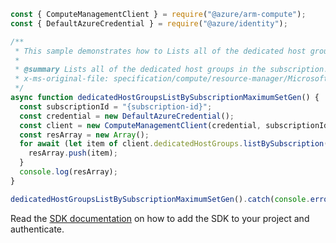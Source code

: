 ```javascript
const { ComputeManagementClient } = require("@azure/arm-compute");
const { DefaultAzureCredential } = require("@azure/identity");

/**
 * This sample demonstrates how to Lists all of the dedicated host groups in the subscription. Use the nextLink property in the response to get the next page of dedicated host groups.
 *
 * @summary Lists all of the dedicated host groups in the subscription. Use the nextLink property in the response to get the next page of dedicated host groups.
 * x-ms-original-file: specification/compute/resource-manager/Microsoft.Compute/stable/2022-03-01/ComputeRP/examples/dedicatedHostExamples/DedicatedHostGroups_ListBySubscription_MaximumSet_Gen.json
 */
async function dedicatedHostGroupsListBySubscriptionMaximumSetGen() {
  const subscriptionId = "{subscription-id}";
  const credential = new DefaultAzureCredential();
  const client = new ComputeManagementClient(credential, subscriptionId);
  const resArray = new Array();
  for await (let item of client.dedicatedHostGroups.listBySubscription()) {
    resArray.push(item);
  }
  console.log(resArray);
}

dedicatedHostGroupsListBySubscriptionMaximumSetGen().catch(console.error);
```

Read the [SDK documentation](https://github.com/Azure/azure-sdk-for-js/blob/%40azure%2Farm-compute_19.0.0/sdk/compute/arm-compute/README.md) on how to add the SDK to your project and authenticate.
